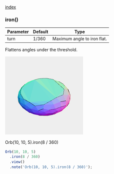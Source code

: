 [index](../../nb/api/index.md)
### iron()
Parameter|Default|Type
---|---|---
turn|1/360|Maximum angle to iron flat.

Flattens angles under the threshold.

![Image](iron.md.$2.png)

Orb(10, 10, 5).iron(8 / 360)

```JavaScript
Orb(10, 10, 5)
  .iron(8 / 360)
  .view()
  .note('Orb(10, 10, 5).iron(8 / 360)');
```
